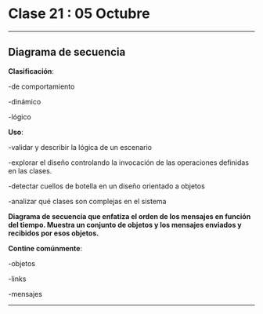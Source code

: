 # Clase 21 : 05 Octubre

---

## Diagrama de secuencia

**Clasificación**:

-de comportamiento

-dinámico

-lógico

**Uso**:

-validar y describir la lógica de un escenario

-explorar el diseño controlando la invocación de las operaciones definidas en las clases.

-detectar cuellos de botella en un diseño orientado a objetos

-analizar qué clases son complejas en el sistema

**Diagrama de secuencia que enfatiza el orden de los mensajes en función del tiempo. Muestra un conjunto de objetos y los mensajes enviados y recibidos por esos objetos.**

**Contine comúnmente**:

-objetos

-links

-mensajes

---